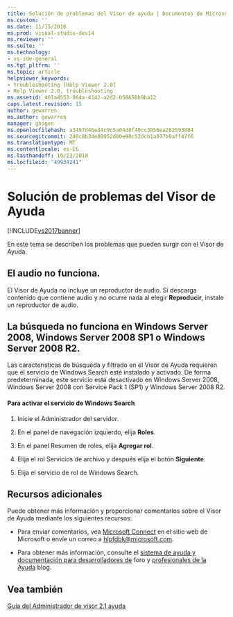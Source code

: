 ```yaml
---
title: Solución de problemas del Visor de ayuda | Documentos de Microsoft
ms.custom: ''
ms.date: 11/15/2016
ms.prod: visual-studio-dev14
ms.reviewer: ''
ms.suite: ''
ms.technology:
- vs-ide-general
ms.tgt_pltfrm: ''
ms.topic: article
helpviewer_keywords:
- troubleshooting [Help Viewer 2.0]
- Help Viewer 2.0, troubleshooting
ms.assetid: 461a4553-064a-4142-a2d2-058658b9ba12
caps.latest.revision: 15
author: gewarren
ms.author: gewarren
manager: ghogen
ms.openlocfilehash: a3497d46ed4c9c5a04d8f40cc3056ea282593884
ms.sourcegitcommit: 240c8b34e80952d00e90c52dcb1a077b9aff47f6
ms.translationtype: MT
ms.contentlocale: es-ES
ms.lasthandoff: 10/23/2018
ms.locfileid: "49934241"
---
```

# <a name="troubleshooting-the-help-viewer"></a>Solución de problemas del Visor de Ayuda
[!INCLUDE[vs2017banner](../includes/vs2017banner.md)]

En este tema se describen los problemas que pueden surgir con el Visor de Ayuda.  
  
## <a name="audio-doesnt-work"></a>El audio no funciona.  
 El Visor de Ayuda no incluye un reproductor de audio. Si descarga contenido que contiene audio y no ocurre nada al elegir **Reproducir**, instale un reproductor de audio.  
  
## <a name="search-doesnt-work-in-windows-server-2008-windows-server-2008-with-sp1-or-windows-server-2008-r2"></a>La búsqueda no funciona en Windows Server 2008, Windows Server 2008 SP1 o Windows Server 2008 R2.  
 Las características de búsqueda y filtrado en el Visor de Ayuda requieren que el servicio de Windows Search esté instalado y activado. De forma predeterminada, este servicio está desactivado en Windows Server 2008, Windows Server 2008 con Service Pack 1 (SP1) y Windows Server 2008 R2.  
  
#### <a name="to-activate-windows-search-service"></a>Para activar el servicio de Windows Search  
  
1.  Inicie el Administrador del servidor.  
  
2.  En el panel de navegación izquierdo, elija **Roles**.  
  
3.  En el panel Resumen de roles, elija **Agregar rol**.  
  
4.  Elija el rol Servicios de archivo y después elija el botón **Siguiente**.  
  
5.  Elija el servicio de rol de Windows Search.  
  
## <a name="additional-resources"></a>Recursos adicionales  
 Puede obtener más información y proporcionar comentarios sobre el Visor de Ayuda mediante los siguientes recursos:  
  
- Para enviar comentarios, vea [Microsoft Connect](http://go.microsoft.com/fwlink/?linkid=243983) en el sitio web de Microsoft o envíe un correo a [hlpfdbk@microsoft.com](mailto:hlpfdbk@microsoft.com).  
  
- Para obtener más información, consulte el [sistema de ayuda y documentación para desarrolladores de](http://go.microsoft.com/fwlink/?LinkId=232741) foro y [profesionales de la Ayuda](http://go.microsoft.com/fwlink/?LinkId=232743) blog.  
  
## <a name="see-also"></a>Vea también  
 [Guía del Administrador de visor 2.1 ayuda](http://go.microsoft.com/fwlink/?LinkId=243985)



